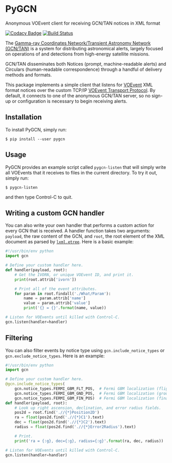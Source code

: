 # PyGCN

Anonymous VOEvent client for receiving GCN/TAN notices in XML format

[![Codacy Badge](https://api.codacy.com/project/badge/Grade/61659ee3436c49f5ad718031739561ae)](https://app.codacy.com/app/vladimir.savchenko/pygcn?utm_source=github.com&utm_medium=referral&utm_content=volodymyrss/pygcn&utm_campaign=Badge_Grade_Settings)
[![Build Status](https://travis-ci.org/lpsinger/pygcn.svg?branch=master)](https://travis-ci.org/lpsinger/pygcn)

The [Gamma-ray Coordinates Network/Transient Astronomy Network (GCN/TAN)][1] is
a system for distributing astronomical alerts, largely focused on operations of
and detections from high-energy satellite missions.

GCN/TAN disseminates both Notices (prompt, machine-readable alerts) and
Circulars (human-readable correspondence) through a handful of delivery methods
and formats.

This package implements a simple client that listens for [VOEvent][2] XML
format notices over the custom TCP/IP [VOEvent Transport Protocol][3]. By
default, it connects to one of the anonymous GCN/TAN server, so no sign-up
or configuration is necessary to begin receiving alerts.

## Installation

To install PyGCN, simply run:

    $ pip install --user pygcn

## Usage

PyGCN provides an example script called `pygcn-listen` that will simply write
all VOEvents that it receives to files in the current directory. To try it out,
simply run:

    $ pygcn-listen

and then type Control-C to quit.

## Writing a custom GCN handler

You can also write your own handler that performs a custom action for every GCN
that is received. A handler function takes two arguments: `payload`, the raw
content of the GCN, and `root`, the root element of the XML document as parsed
by [`lxml.etree`][5]. Here is a basic example:

```python
#!/usr/bin/env python
import gcn

# Define your custom handler here.
def handler(payload, root):
    # Get the IVORN, or unique VOEvent ID, and print it.
    print(root.attrib['ivorn'])

    # Print all of the event attributes.
    for param in root.findall('./What/Param'):
        name = param.attrib['name']
        value = param.attrib['value']
        print('{} = {}'.format(name, value))

# Listen for VOEvents until killed with Control-C.
gcn.listen(handler=handler)
```
## Filtering

You can also filter events by notice type using
`gcn.include_notice_types` or `gcn.exclude_notice_types`.
Here is an example:

```python
#!/usr/bin/env python
import gcn

# Define your custom handler here.
@gcn.include_notice_types(
    gcn.notice_types.FERMI_GBM_FLT_POS,  # Fermi GBM localization (flight)
    gcn.notice_types.FERMI_GBM_GND_POS,  # Fermi GBM localization (ground)
    gcn.notice_types.FERMI_GBM_FIN_POS)  # Fermi GBM localization (final)
def handler(payload, root):
    # Look up right ascension, declination, and error radius fields.
    pos2d = root.find('.//{*}Position2D')
    ra = float(pos2d.find('.//{*}C1').text)
    dec = float(pos2d.find('.//{*}C2').text)
    radius = float(pos2d.find('.//{*}Error2Radius').text)

    # Print.
    print('ra = {:g}, dec={:g}, radius={:g}'.format(ra, dec, radius))

# Listen for VOEvents until killed with Control-C.
gcn.listen(handler=handler)
```


[1]: http://gcn.gsfc.nasa.gov
[2]: http://www.ivoa.net/documents/VOEvent
[3]: http://www.ivoa.net/documents/Notes/VOEventTransport
[4]: https://docs.python.org/2/library/xml.etree.elementtree.html
[5]: http://lxml.de
